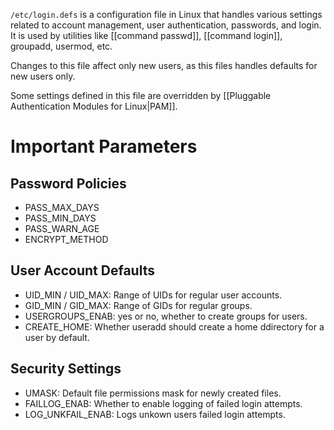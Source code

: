 `/etc/login.defs` is a configuration file in Linux that handles various settings related to account management, user authentication, passwords, and login. It is used by utilities like [[command passwd]], [[command login]], groupadd, usermod, etc.

Changes to this file affect only new users, as this files handles defaults for new users only.

Some settings defined in this file are overridden by [[Pluggable Authentication Modules for Linux|PAM]]. 

# Important Parameters

## Password Policies

- PASS_MAX_DAYS
- PASS_MIN_DAYS
- PASS_WARN_AGE
- ENCRYPT_METHOD

## User Account Defaults

- UID_MIN / UID_MAX: Range of UIDs for regular user accounts.
- GID_MIN / GID_MAX: Range of GIDs for regular groups.
- USERGROUPS_ENAB: yes or no, whether to create groups for users.
- CREATE_HOME: Whether useradd should create a home ddirectory for a user by default.

## Security Settings

- UMASK: Default file permissions mask for newly created files.
- FAILLOG_ENAB: Whether to enable logging of failed login attempts.
- LOG_UNKFAIL_ENAB: Logs unkown users failed login attempts. 